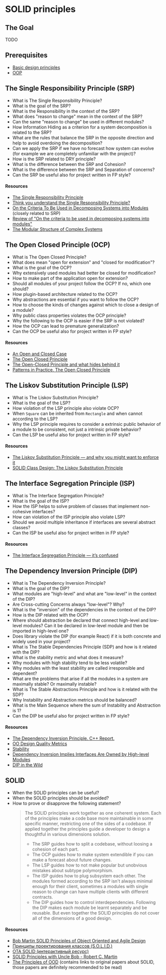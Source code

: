 # SOLID principles

## The Goal
TODO

## Prerequisites
* [Basic design principles](./design.md)
* [OOP](./oop.md)


## The Single Responsibility Principle (SRP)
* What is The Single Responsibility Principle?
* What is the goal of the SRP?
* What is the Responsibility in the context of the SRP?
* What does "reason to change" mean in the context of the SRP?
* Can the same "reason to change" be used in different modules?
* How Information Hiding as a criterion for a system decomposition is related to the SRP?
* What are the rules that balance the SRP in the opposite direction and help to avoid overdoing the decomposition?
* Can we apply the SRP if we have no forecast how system can evolve (for example we are completely unfamiliar with the project)?
* How is the SRP related to DRY principle?
* What is the difference between the SRP and Cohesion?
* What is the difference between the SRP and Separation of concerns?
* Can the SRP be useful also for project written in FP style?

#### Resources
* [The Single Responsibility Principle](https://blog.cleancoder.com/uncle-bob/2014/05/08/SingleReponsibilityPrinciple.html)
* [Think you understand the Single Responsibility Principle?](https://hackernoon.com/you-dont-understand-the-single-responsibility-principle-abfdd005b137)
* [On the Criteria To Be Used in Decomposing Systems into Modules](https://www.cs.umd.edu/class/spring2003/cmsc838p/Design/criteria.pdf) (closely related to SRP)
* [Review of "On the criteria to be used in decomposing systems into modules"](https://blog.acolyer.org/2016/09/05/on-the-criteria-to-be-used-in-decomposing-systems-into-modules/)
* [The Modular Structure of Complex Systems](https://www.researchgate.net/publication/2814490_The_Modular_Structure_of_Complex_Systems)


## The Open Closed Principle (OCP)
* What is The Open Closed Principle?
* What does mean "open for extension" and "closed for modification"?
* What is the goal of the OCP?
* Why extensively used modules had better be closed for modification?
* How to make part of the application open for extension?
* Should all modules of your project follow the OCP? If no, which one should?
* How plugin-based architecture related to the OCP?
* Why abstractions are essential if you want to follow the OCP?
* How to choose the kinds of changes against which to close a design of a module?
* Why public class properties violates the OCP principle?
* Why the following to the OCP is easier if the SRP is not violated?
* How the OCP can lead to premature generalization?
* Can the OCP be useful also for project written in FP style?

#### Resources
* [An Open and Closed Case](http://blog.cleancoder.com/uncle-bob/2013/03/08/AnOpenAndClosedCase.html)
* [The Open Closed Principle](https://blog.cleancoder.com/uncle-bob/2014/05/12/TheOpenClosedPrinciple.html)
* [The Open-Closed Principle and what hides behind it](https://hackernoon.com/the-open-closed-principle-c3dc45419784)
* [Patterns in Practice. The Open Closed Principle](https://docs.microsoft.com/en-us/archive/msdn-magazine/2008/june/patterns-in-practice-the-open-closed-principle)


## The Liskov Substitution Principle (LSP)
* What is The Liskov Substitution Principle?
* What is the goal of the LSP?
* How violation of the LSP principle also violate OCP?
* When `Square` can be inherited from `Rectangle` and when cannot according to the LSP?
* Why the LSP principle requires to consider a extrinsic public behavior of a module to be consistent, not just a intrinsic private behavior?
* Can the LSP be useful also for project written in FP style?

#### Resources
* [The Liskov Substitution Principle — and why you might want to enforce it](https://medium.com/hackernoon/the-liskov-substitution-principle-and-why-you-might-want-to-enforce-it-6f5bbb05c06d)
* [SOLID Class Design: The Liskov Substitution Principle](https://www.tomdalling.com/blog/software-design/solid-class-design-the-liskov-substitution-principle/)


## The Interface Segregation Principle (ISP)
* What is The Interface Segregation Principle?
* What is the goal of the ISP?
* How the ISP helps to solve problem of classes that implement non-cohesive interfaces?
* How can violation of the ISP principle also violate LSP?
* Should we avoid multiple inheritance if interfaces are several abstract classes?
* Can the ISP be useful also for project written in FP style?

#### Resources
* [The Interface Segregation Principle — it’s confused](https://medium.com/@jim_ej/the-interface-segregation-principle-its-confused-aa856de97d36)


## The Dependency Inversion Principle (DIP)
* What is The Dependency Inversion Principle?
* What is the goal of the DIP?
* What modules are "high-level" and what are "low-level" in the context of the DIP?
* Are Cross-cutting Concerns always "low-level"? Why?
* What is the "inversion" of the dependencies in the context of the DIP?
* How is the DIP related with the OCP?
* Where should abstraction be declared that connect high-level and low-level modules? Can it be declared in low-level module and then be imported in high-level one?
* Does library violate the DIP (for example React) if it is both concrete and widely used in your project?
* What is The Stable Dependencies Principle (SDP) and how is it related with the DIP?
* What is the stability metric and what does it measure?
* Why modules with high stability tend to be less volatile?
* Why modules with the least stability are called irresponsible and dependent?
* What are the problems that arise if all the modules in a system are maximally stable? Or maximally instable?
* What is The Stable Abstractions Principle and how is it related with the SDP?
* Why Instability and Abstraction metrics should be balanced?
* What is the Main Sequence where the sum of Instability and Abstraction is 1?
* Can the DIP be useful also for project written in FP style?


#### Resources
* [The Dependency Inversion Principle. C++ Report.](https://www.labri.fr/perso/clement/enseignements/ao/DIP.pdf)
* [OO Design Quality Metrics](https://linux.ime.usp.br/~joaomm/mac499/arquivos/referencias/oodmetrics.pdf)
* [Stability](https://drive.google.com/file/d/0BwhCYaYDn8EgZjI3OTU4ZTAtYmM4Mi00MWMyLTgxN2YtMzk5YTY1NTViNTBh/view)
* [Dependency Inversion Implies Interfaces Are Owned by High-level Modules](https://mikhail.io/2016/05/dependency-inversion-implies-interfaces-are-owned-by-high-level-modules/)
* [DIP in the Wild](https://martinfowler.com/articles/dipInTheWild.html)


## SOLID
* When the SOLID principles can be useful?
* When the SOLID principles should be avoided?
* How to prove or disapprove the following statement?
  > The SOLID principles work together as one coherent system.
  > Each of the principles make a code base more maintainable in some specific manner, restricting one of the sides of a codebase.
  > If applied together the principles guide a developer to design a thoughtful in various dimensions solution.
  > * The SRP guides how to split a codebase, without loosing a cohesion of each part.
  > * The OCP guides how to make system extendible if you can make a forecast about future changes.
  > * The LSP guides how to not make popular but unobvious mistakes about subtype polymorphism.
  > * The ISP guides how to plug subsystem each other. The modules formed according to the SRP isn't always minimal enough for their client, sometimes a modules with single reason to change can have multiple clients with different contracts.
  > * The DIP guides how to control interdependencies. Following the DIP makes each module be learnt separately and be reusable.
  > But even together the SOLID principles do not cover all of the dimensions of a good design.

#### Resources
* [Bob Martin SOLID Principles of Object Oriented and Agile Design](https://www.youtube.com/watch?v=TMuno5RZNeE)
* [Принципы проектирования классов (S.O.L.I.D.)](https://blog.byndyu.ru/2009/10/solid.html)
* [OTA SOLID (интерактивный ресурс)](https://ota-solid.now.sh)
* [SOLID Principles with Uncle Bob - Robert C. Martin](https://www.hanselminutes.com/145/solid-principles-with-uncle-bob-robert-c-martin)
* [The Principles of OOD](http://butunclebob.com/ArticleS.UncleBob.PrinciplesOfOod) (contains links to original papers about SOLID, those papers are definitely recommended to be read)
